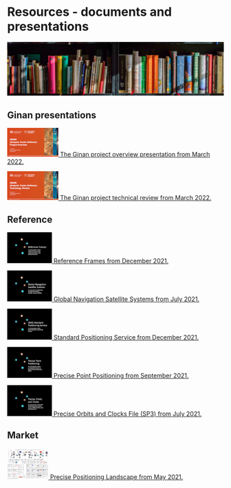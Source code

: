  
# Resources - documents and presentations

![A library of information](images/LibraryBooksStrip.png)


## Ginan presentations

[![](images/GinanProjectOverviewFrontSlide20210902v01.png) The Ginan project overview presentation from March 2022.](resources/GinanProjectOverview20220316v01.pdf)

[![](images/GinanTechnologyFrontSlide20210902v01.png) The Ginan project technical review from March 2022.](resources/GinanTechnology20220318v01.pdf)

## Reference

[![](images/ReferenceFramesFrontSlide20210618v01.png) Reference Frames from December 2021.](resources/ReferenceFrames20211209v01.pdf)

[![](images/GNSSFrontSlide20210618v01.png) Global Navigation Satellite Systems from July 2021.](resources/GNSS20211209v01.pdf)

[![](images/SPSFrontSlide20210623v01.png) Standard Positioning Service from December 2021.](resources/SPS20211216v01.pdf)

[![](images/PPPFrontSlide20210625v01.png) Precise Point Positioning from September 2021.](resources/PPP20211215v01.pdf)

[![](images/SP3-dQuickReferenceFrontSlidev01.png) Precise Orbits and Clocks File (SP3) from July 2021.](resources/SP3-dQuickReferencev01.pdf)

## Market

[![](images/GNSSLandscapeMiniv05.png) Precise Positioning Landscape from May 2021.](resources/GNSSLandscapev06.pdf)